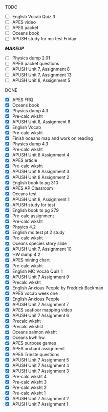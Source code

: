 TODO
- [ ] English Vocab Quiz 3
- [ ] APES video
- [ ] APES packet
- [ ] Oceans book
- [ ] APUSH study for mc test Friday

***MAKEUP***
- [ ] Physics dump 2.01
- [ ] APES packet questions
- [ ] APUSH Unit 7, Assignment 8
- [ ] APUSH Unit 7, Assignment 13
- [ ] APUSH Unit 8, Assignment 5

DONE
- [X] APES FRQ
- [X] Oceans book
- [X] Physics dump 4.3
- [X] Pre-calc wksht
- [X] APUSH Unit 8, Assignment 6
- [X] English Vocab
- [X] Pre-calc wksht
- [X] Finish oceans map and work on reading
- [X] Physics dump 4.3
- [X] Pre-calc wksht
- [X] APUSH Unit 8 Assignment 4
- [X] APES article
- [X] Pre-calc wksht
- [X] APUSH Unit 8 Assignment 3
- [X] APUSH Unit 8 Assignment 2
- [X] English book to pg 310
- [X] APES AP Classroom
- [X] Oceans test
- [X] APUSH Unit 8, Assignment 1
- [X] APUSH study for test
- [X] English book to pg 279
- [X] Pre-calc assignment
- [X] Pre-calc wksht
- [X] Phsyics 4.2
- [X] English mc test pt 2 study
- [X] Pre-calc wksht
- [X] Oceans species story slide
- [X] APUSH Unit 7, Assignment 10
- [X] HW dump 4.2
- [X] APES mining chart
- [X] Pre-calc wksht
- [X] English MC Vocab Quiz 1
- [X] APUSH Unit 7 Assignment 9
- [X] Precalc wksht
- [X] English Anxious People by Fredrick Backman
- [X] APES vocab week one
- [X] English Anxious People
- [X] APUSH Unit 7 Assignment 7
- [X] APES seafloor mapping video
- [X] APUSH Unit 7 Assignment 6
- [X] Precalc wksht
- [X] Precalc wkshst
- [X] Oceans salmon wksht
- [X] Oceans kwh hw
- [X] APES purpose games
- [X] APES orchard assignment
- [X] APES Trieste questions
- [X] APUSH Unit 7 Assignment 5
- [X] APUSH Unit 7 Assignment 4
- [X] APUSH Unit 7 Assignment 3
- [X] Pre-calc wksht 4
- [X] Pre-calc wksht 3
- [X] Pre-calc wksht 2
- [X] Pre-calc wksht 1
- [X] APUSH Unit 7 Assignment 2
- [X] APUSH Unit 7 Assignment 1
